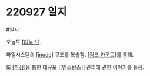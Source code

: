# 220927 일지

#일지

오늘도 [[리눅스]].

파일시스템의 [[inode]] 구조를 복습함. [[링크 카운트]]를 통해.

또 [[파싱]]을 통한 대규모 [[인스턴스]] 관리에 관한 이야기를 들음. 


[//begin]: # "Autogenerated link references for markdown compatibility"
[리눅스]: 리눅스.md "리눅스"
[inode]: inode.md "inode"
[링크 카운트]: <링크 카운트.md> "링크 카운트"
[파싱]: 파싱.md "파싱"
[//end]: # "Autogenerated link references"